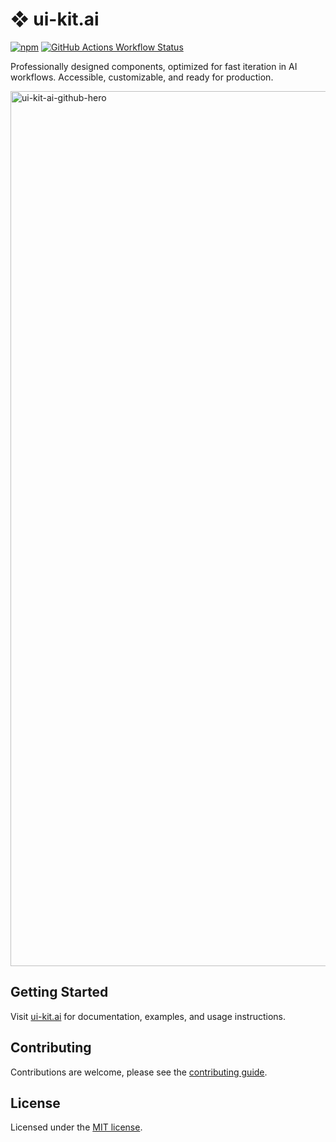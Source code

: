 # ❖ ui-kit.ai

[![npm](https://img.shields.io/npm/v/%40ui-kit.ai%2Fcomponents.svg?style=flat-square&logo=npm&labelColor=gray&color=gray)](https://npmjs.com/package/%40ui-kit.ai%2Fcomponents)
[![GitHub Actions Workflow Status](https://img.shields.io/github/actions/workflow/status/alex-mcgovern/ui-kit.ai/code-quality.yml?branch=main&style=flat&label=tests&labelColor=gray)
](https://github.com/alex-mcgovern/ui-kit.ai/actions/workflows/code-quality.yml)


Professionally designed components, optimized for fast iteration in AI workflows. Accessible, customizable, and ready for production.

<img width="1400" alt="ui-kit-ai-github-hero" src="https://github.com/user-attachments/assets/404f18ec-80e0-48fd-a5e4-705c53026097" />

## Getting Started

Visit [ui-kit.ai](https://ui-kit.ai/) for documentation, examples, and usage instructions.

## Contributing

Contributions are welcome, please see the [contributing guide](/CONTRIBUTING.md).

## License

Licensed under the [MIT license](/LICENSE.md).

